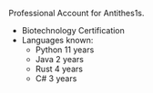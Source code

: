 Professional Account for Antithes1s.
- Biotechnology Certification
- Languages known:
  - Python 11 years
  - Java 2 years
  - Rust 4 years
  - C# 3 years
